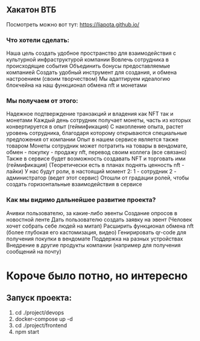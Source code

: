 ## Хакатон ВТБ
Посмотреть можно вот тут: https://liapota.github.io/

### Что хотели сделать:
Наша цель создать удобное пространство для взаимодействия с культурной инфраструктурой компании
Вовлечь сотрудника в происходящие события
Объединить бонусы предоставляемые компанией
Создать удобный инструмент для создания, и обмена настроением (своим творчеством)
Мы адаптируем идеалогию блокчейна на наш функционал обмена nft и монетами

### Мы получаем от этого:
Надежное подтверждение транзакций и владения как NFT так и монетами
Каждый день сотрудник получает монеты, часть из которых конвертируется в опыт (геймификация)
С накопление опыта, растет уровень сотрудника, благодаря которому открываются специальные предложения от компании
Опыт в нашем сервисе является также товаром
Монеты сотрудник может потратить на товары в вендомате, обмен - покупку - продажу nft, перевод своим коллега (все связано)
Также в сервисе будет возможность создавать NFT и торговать ими (геймификация)
(Теоретически есть в планах поднять ценность nft - лайки)
У нас будут роли, в настоящий момент 2:
1 - сотрудник
2 - администратор (ведет этот сервис)
Отошли от градации ролей, чтобы создать горизонтальные взаимодействия в сервисе

### Как мы видимо дальнейшее развитие проекта?
Ачивки пользователю, за какие-либо эвенты
Создание опросов в новостной ленте
Дать пользователю создать заявку на эвент (Человек хочет собрать себе людей на митап)
Расширить функционал обмена nft (более глубокая его кастомизация, видео)
Генирировать qr-code для получения покупки в вендомате
Поддержка на разных устройствах
Внедрение в другие продукты компании (например для получения сообщений на почту)


# Короче было потно, но интересно

## Запуск проекта:

1) cd ./project/devops
2) docker-compose up -d
3) cd ./project/frontend
4) npm start
